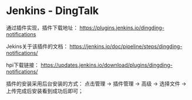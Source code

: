 # Jenkins - DingTalk

通过插件实现，插件下载地址：
https://plugins.jenkins.io/dingding-notifications

Jekins关于该插件的文档：
https://jenkins.io/doc/pipeline/steps/dingding-notifications/

hpi下载链接：
https://updates.jenkins.io/download/plugins/dingding-notifications/

插件的安装采用后台安装的方式：
点击管理 -> 插件管理 -> 高级 -> 选择文件 -> 上传完成后安装看到成功后即可；
